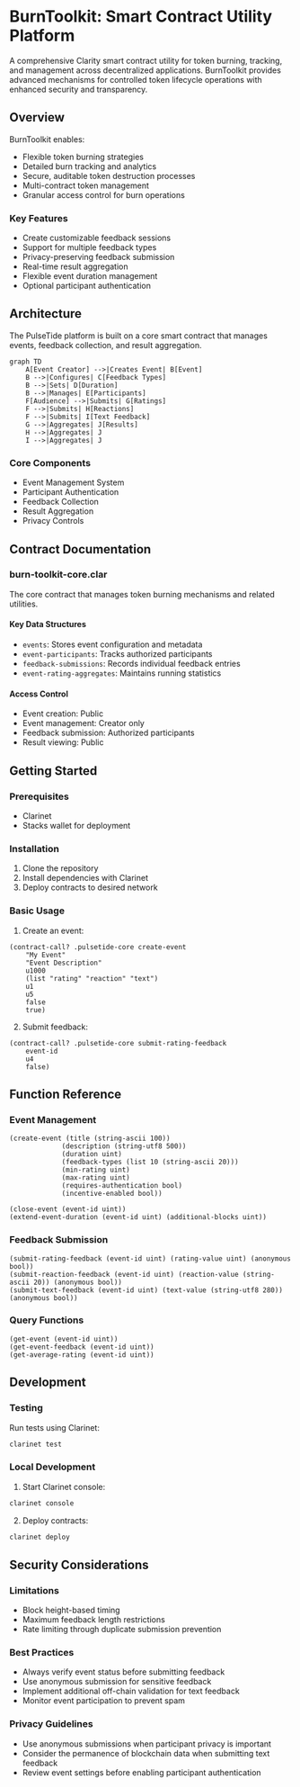 # BurnToolkit: Smart Contract Utility Platform

A comprehensive Clarity smart contract utility for token burning, tracking, and management across decentralized applications. BurnToolkit provides advanced mechanisms for controlled token lifecycle operations with enhanced security and transparency.

## Overview

BurnToolkit enables:
- Flexible token burning strategies
- Detailed burn tracking and analytics
- Secure, auditable token destruction processes
- Multi-contract token management
- Granular access control for burn operations

### Key Features
- Create customizable feedback sessions
- Support for multiple feedback types
- Privacy-preserving feedback submission
- Real-time result aggregation
- Flexible event duration management
- Optional participant authentication

## Architecture

The PulseTide platform is built on a core smart contract that manages events, feedback collection, and result aggregation.

```mermaid
graph TD
    A[Event Creator] -->|Creates Event| B[Event]
    B -->|Configures| C[Feedback Types]
    B -->|Sets| D[Duration]
    B -->|Manages| E[Participants]
    F[Audience] -->|Submits| G[Ratings]
    F -->|Submits| H[Reactions]
    F -->|Submits| I[Text Feedback]
    G -->|Aggregates| J[Results]
    H -->|Aggregates| J
    I -->|Aggregates| J
```

### Core Components
- Event Management System
- Participant Authentication
- Feedback Collection
- Result Aggregation
- Privacy Controls

## Contract Documentation

### burn-toolkit-core.clar

The core contract that manages token burning mechanisms and related utilities.

#### Key Data Structures
- `events`: Stores event configuration and metadata
- `event-participants`: Tracks authorized participants
- `feedback-submissions`: Records individual feedback entries
- `event-rating-aggregates`: Maintains running statistics

#### Access Control
- Event creation: Public
- Event management: Creator only
- Feedback submission: Authorized participants
- Result viewing: Public

## Getting Started

### Prerequisites
- Clarinet
- Stacks wallet for deployment

### Installation
1. Clone the repository
2. Install dependencies with Clarinet
3. Deploy contracts to desired network

### Basic Usage

1. Create an event:
```clarity
(contract-call? .pulsetide-core create-event 
    "My Event" 
    "Event Description" 
    u1000 
    (list "rating" "reaction" "text") 
    u1 
    u5 
    false 
    true)
```

2. Submit feedback:
```clarity
(contract-call? .pulsetide-core submit-rating-feedback 
    event-id 
    u4 
    false)
```

## Function Reference

### Event Management

```clarity
(create-event (title (string-ascii 100)) 
             (description (string-utf8 500)) 
             (duration uint) 
             (feedback-types (list 10 (string-ascii 20))) 
             (min-rating uint) 
             (max-rating uint) 
             (requires-authentication bool) 
             (incentive-enabled bool))
```

```clarity
(close-event (event-id uint))
(extend-event-duration (event-id uint) (additional-blocks uint))
```

### Feedback Submission

```clarity
(submit-rating-feedback (event-id uint) (rating-value uint) (anonymous bool))
(submit-reaction-feedback (event-id uint) (reaction-value (string-ascii 20)) (anonymous bool))
(submit-text-feedback (event-id uint) (text-value (string-utf8 280)) (anonymous bool))
```

### Query Functions

```clarity
(get-event (event-id uint))
(get-event-feedback (event-id uint))
(get-average-rating (event-id uint))
```

## Development

### Testing
Run tests using Clarinet:
```bash
clarinet test
```

### Local Development
1. Start Clarinet console:
```bash
clarinet console
```

2. Deploy contracts:
```bash
clarinet deploy
```

## Security Considerations

### Limitations
- Block height-based timing
- Maximum feedback length restrictions
- Rate limiting through duplicate submission prevention

### Best Practices
- Always verify event status before submitting feedback
- Use anonymous submission for sensitive feedback
- Implement additional off-chain validation for text feedback
- Monitor event participation to prevent spam

### Privacy Guidelines
- Use anonymous submissions when participant privacy is important
- Consider the permanence of blockchain data when submitting text feedback
- Review event settings before enabling participant authentication